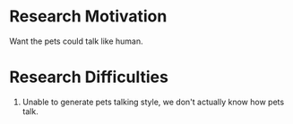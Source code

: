 Research Motivation
===============
Want the pets could talk like human.

Research Difficulties
===============
1. Unable to generate pets talking style, we don't actually know how pets talk.
